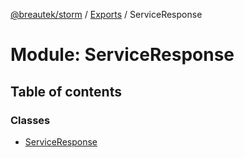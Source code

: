 [@breautek/storm](../README.md) / [Exports](../modules.md) / ServiceResponse

# Module: ServiceResponse

## Table of contents

### Classes

- [ServiceResponse](../classes/serviceresponse.serviceresponse-1.md)
